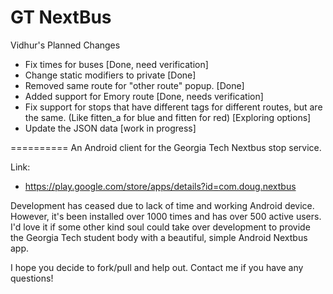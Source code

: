 GT NextBus
==========

Vidhur's Planned Changes

- Fix times for buses [Done, need verification]
- Change static modifiers to private [Done]
- Removed same route for "other route" popup. [Done]
- Added support for Emory route [Done, needs verification]
- Fix support for stops that have different tags for different routes,
but are the same. (Like fitten_a for blue and fitten for red) [Exploring options]
- Update the JSON data [work in progress]

==========
An Android client for the Georgia Tech Nextbus stop service.

Link:
- https://play.google.com/store/apps/details?id=com.doug.nextbus

Development has ceased due to lack of time and working Android device. However, it's been installed over 1000 times and has over 500 active users. I'd love it if some other kind soul could take over development to provide the Georgia Tech student body with a beautiful, simple Android Nextbus app.

I hope you decide to fork/pull and help out. Contact me if you have any questions!
